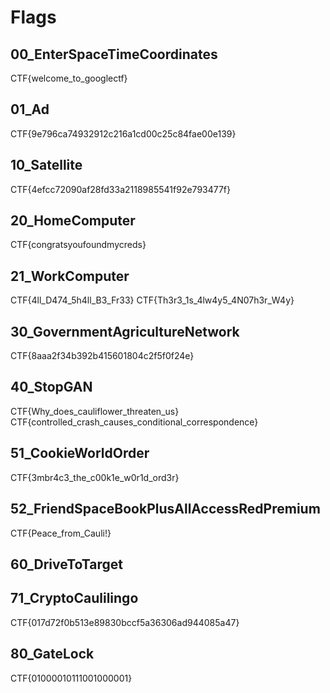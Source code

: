 # Flags

## 00_EnterSpaceTimeCoordinates
CTF{welcome_to_googlectf}
## 01_Ad
CTF{9e796ca74932912c216a1cd00c25c84fae00e139}
## 10_Satellite
CTF{4efcc72090af28fd33a2118985541f92e793477f}
## 20_HomeComputer
CTF{congratsyoufoundmycreds}
## 21_WorkComputer
CTF{4ll_D474_5h4ll_B3_Fr33}
CTF{Th3r3_1s_4lw4y5_4N07h3r_W4y}
## 30_GovernmentAgricultureNetwork
CTF{8aaa2f34b392b415601804c2f5f0f24e}
## 40_StopGAN
CTF{Why_does_cauliflower_threaten_us}
CTF{controlled_crash_causes_conditional_correspondence}
## 51_CookieWorldOrder
CTF{3mbr4c3_the_c00k1e_w0r1d_ord3r}
## 52_FriendSpaceBookPlusAllAccessRedPremium
CTF{Peace_from_Cauli!}
## 60_DriveToTarget

## 71_CryptoCaulilingo
CTF{017d72f0b513e89830bccf5a36306ad944085a47}
## 80_GateLock
CTF{01000010111001000001}


